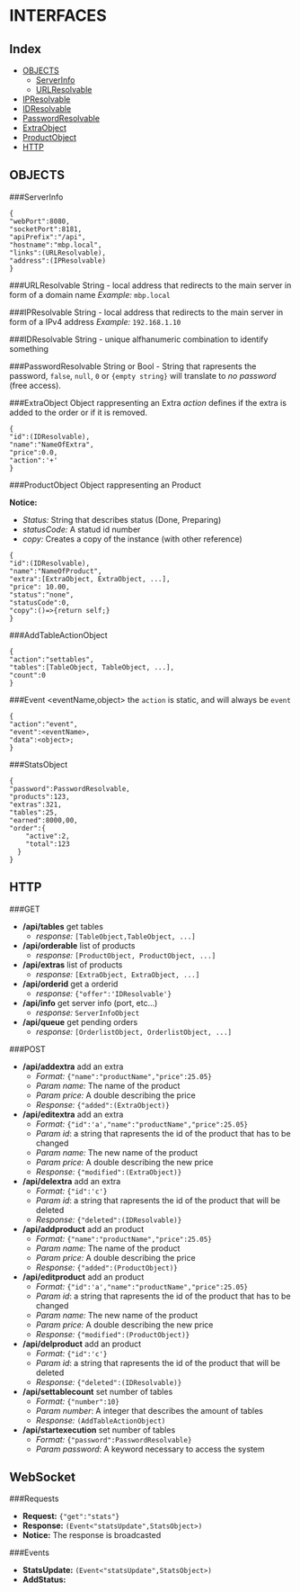 <style>h3{color:#bc1d1d}</style>
INTERFACES
=====

Index
----
- [OBJECTS](#objects)
  - [ServerInfo](#serverinfo)
  - [URLResolvable](#urlresolvable)
 - [IPResolvable](#ipresolvable)
 - [IDResolvable](#idresolvable)
 - [PasswordResolvable](#passwordresolvable)
 - [ExtraObject](#extraobject)
 - [ProductObject](#productobject)
 - [HTTP](#http)

OBJECTS
----
###ServerInfo
```
{
"webPort":8080,
"socketPort":8181,
"apiPrefix":"/api",
"hostname":"mbp.local",
"links":(URLResolvable),
"address":(IPResolvable)
}
```

###URLResolvable
String - local address that redirects to the main server in form of a domain name
*Example:* `mbp.local`

###IPResolvable
String - local address that redirects to the main server in form of a IPv4 address
*Example:* `192.168.1.10`

###IDResolvable
String - unique alfhanumeric combination to identify something

###PasswordResolvable
String or Bool - String that rapresents the password, `false`, `null`, `0` or `{empty string}` will translate to *no password* (free access).

###ExtraObject
Object rappresenting an Extra
*action* defines if the extra is added to the order or if it is removed.
```
{
"id":(IDResolvable),
"name":"NameOfExtra",
"price":0.0,
"action":'+'
}
```

###ProductObject
Object rappresenting an Product

**Notice:**
- *Status:* String that describes status (Done, Preparing)
- *statusCode:* A statud id number
- *copy:* Creates a copy of the instance (with other reference)

```
{
"id":(IDResolvable),
"name":"NameOfProduct",
"extra":[ExtraObject, ExtraObject, ...],
"price": 10.00,
"status":"none",
"statusCode":0,
"copy":()=>{return self;}
}
```

###AddTableActionObject
```
{
"action":"settables",
"tables":[TableObject, TableObject, ...],
"count":0
}
```

###Event &lt;eventName,object&gt;
the `action` is static, and will always be `event`
```
{
"action":"event",
"event":<eventName>,
"data":<object>;
}
```

###StatsObject
```
{
"password":PasswordResolvable,
"products":123,
"extras":321,
"tables":25,
"earned":8000,00,
"order":{
    "active":2,
    "total":123
  }
}
```

HTTP
---
###GET
- **/api/tables** get tables
  - *response:* `[TableObject,TableObject, ...]`
- **/api/orderable** list of products
  - *response:* `[ProductObject, ProductObject, ...]`
- **/api/extras** list of products
  - *response:* `[ExtraObject, ExtraObject, ...]`
- **/api/orderid** get a orderid
  - *response:* `{"offer":'IDResolvable'}`
- **/api/info** get server info (port, etc...)
  - *response:* `ServerInfoObject`
- **/api/queue** get pending orders
  - *response:* `[OrderlistObject, OrderlistObject, ...]`

###POST
- **/api/addextra** add an extra
  - *Format:* `{"name":"productName","price":25.05}`
  - *Param name:* The name of the product
  - *Param price:* A double describing the price
  - *Response:* `{"added":(ExtraObject)}`
- **/api/editextra** add an extra
  - *Format:* `{"id":'a',"name":"productName","price":25.05}`
  - *Param id*: a string that rapresents the id of the product that has to be changed
  - *Param name:* The new name of the product
  - *Param price:* A double describing the new price
  - *Response:* `{"modified":(ExtraObject)}`
- **/api/delextra** add an extra
  - *Format:* `{"id":'c'}`
  - *Param id*: a string that rapresents the id of the product that will be deleted
  - *Response:* `{"deleted":(IDResolvable)}`
- **/api/addproduct** add an product
  - *Format:* `{"name":"productName","price":25.05}`
  - *Param name:* The name of the product
  - *Param price:* A double describing the price
  - *Response:* `{"added":(ProductObject)}`
- **/api/editproduct** add an product
  - *Format:* `{"id":'a',"name":"productName","price":25.05}`
  - *Param id*: a string that rapresents the id of the product that has to be changed
  - *Param name:* The new name of the product
  - *Param price:* A double describing the new price
  - *Response:* `{"modified":(ProductObject)}`
- **/api/delproduct** add an product
  - *Format:* `{"id":'c'}`
  - *Param id*: a string that rapresents the id of the product that will be deleted
  - *Response:* `{"deleted":(IDResolvable)}`
- **/api/settablecount** set number of tables
  - *Format:* `{"number":10}`
  - *Param number*: A integer that describes the amount of tables
  - *Response:* `(AddTableActionObject)`
- **/api/startexecution** set number of tables
  - *Format:* `{"password":PasswordResolvable}`
  - *Param password*: A keyword necessary to access the system
  
WebSocket
---
###Requests
- **Request:** `{"get":"stats"}`
 - **Response:** `(Event<"statsUpdate",StatsObject>)`
 - **Notice:** The response is broadcasted

###Events
- **StatsUpdate:** `(Event<"statsUpdate",StatsObject>)`
- **AddStatus:** 